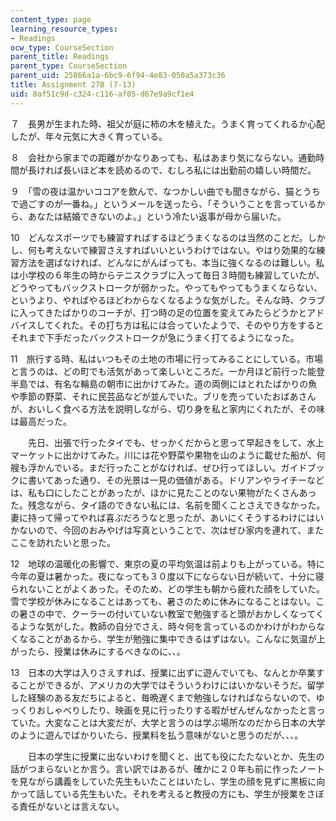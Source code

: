 ```yaml
---
content_type: page
learning_resource_types:
- Readings
ocw_type: CourseSection
parent_title: Readings
parent_type: CourseSection
parent_uid: 25866a1a-6bc9-6f94-4e83-050a5a373c36
title: Assignment 27B (7-13)
uid: 8af51c9d-c324-c116-af05-d67e9a9cf1e4
---
```


７　長男が生まれた時、祖父が庭に柿の木を植えた。うまく育ってくれるか心配したが、年々元気に大きく育っている。

８　会社から家までの距離がかなりあっても、私はあまり気にならない。通勤時間が長ければ長いほど本を読めるので、むしろ私には出勤前の嬉しい時間だ。

９　「雪の夜は温かいココアを飲んで、なつかしい曲でも聞きながら、猫とうちで過ごすのが一番ね。」というメールを送ったら、「そういうことを言っているから、あなたは結婚できないのよ。」という冷たい返事が母から届いた。

10　どんなスポーツでも練習すればするほどうまくなるのは当然のことだ。しかし、何も考えないで練習さえすればいいというわけではない。やはり効果的な練習方法を選ばなければ、どんなにがんばっても、本当に強くなるのは難しい。私は小学校の６年生の時からテニスクラブに入って毎日３時間も練習していたが、どうやってもバックストロークが弱かった。やってもやってもうまくならない、というより、やればやるほどわからなくなるような気がした。そんな時、クラブに入ってきたばかりのコーチが、打つ時の足の位置を変えてみたらどうかとアドバイスしてくれた。その打ち方は私には合っていたようで、そのやり方をするとそれまで下手だったバックストロークが急にうまく打てるようになった。

11　旅行する時、私はいつもその土地の市場に行ってみることにしている。市場と言うのは、どの町でも活気があって楽しいところだ。一か月ほど前行った能登半島では、有名な輪島の朝市に出かけてみた。道の両側にはとれたばかりの魚や季節の野菜、それに民芸品などが並んでいた。ブリを売っていたおばあさんが、おいしく食べる方法を説明しながら、切り身を私と家内にくれたが、その味は最高だった。

　　先日、出張で行ったタイでも、せっかくだからと思って早起きをして、水上マーケットに出かけてみた。川には花や野菜や果物を山のように載せた船が、何艘も浮かんでいる。まだ行ったことがなければ、ぜひ行ってほしい。ガイドブックに書いてあった通り、その光景は一見の価値がある。ドリアンやライチーなどは、私も口にしたことがあったが、ほかに見たことのない果物がたくさんあった。残念ながら、タイ語のできない私には、名前を聞くことさえできなかった。妻に持って帰ってやれば喜ぶだろうなと思ったが、あいにくそうするわけにはいかないので、今回のおみやげは写真ということで、次はぜひ家内を連れて、またここを訪れたいと思った。

12　地球の温暖化の影響で、東京の夏の平均気温は前よりも上がっている。特に今年の夏は暑かった。夜になっても３０度以下にならない日が続いて、十分に寝られないことがよくあった。そのため、どの学生も朝から疲れた顔をしていた。雪で学校が休みになることはあっても、暑さのために休みになることはない。この暑さの中で、クーラーの付いていない教室で勉強すると頭がおかしくなってくるような気がした。教師の自分でさえ、時々何を言っているのかわけがわからなくなることがあるから、学生が勉強に集中できるはずはない。こんなに気温が上がったら、授業は休みにするべきなのに、、。

13　日本の大学は入りさえすれば、授業に出ずに遊んでいても、なんとか卒業することができるが、アメリカの大学ではそういうわけにはいかないそうだ。留学した経験のある友だちによると、毎晩遅くまで勉強しなければならないので、ゆっくりおしゃべりしたり、映画を見に行ったりする暇がぜんぜんなかったと言っていた。大変なことは大変だが、大学と言うのは学ぶ場所なのだから日本の大学のように遊んでばかりいたら、授業料を払う意味がないと思うのだが、、、。

　　日本の学生に授業に出ないわけを聞くと、出ても役にたたないとか、先生の話がつまらないとか言う。言い訳ではあるが、確かに２０年も前に作ったノートを見ながら講義をしていた先生もいたことはいたし、学生の顔を見ずに黒板に向かって話している先生もいた。それを考えると教授の方にも、学生が授業をさぼる責任がないとは言えない。